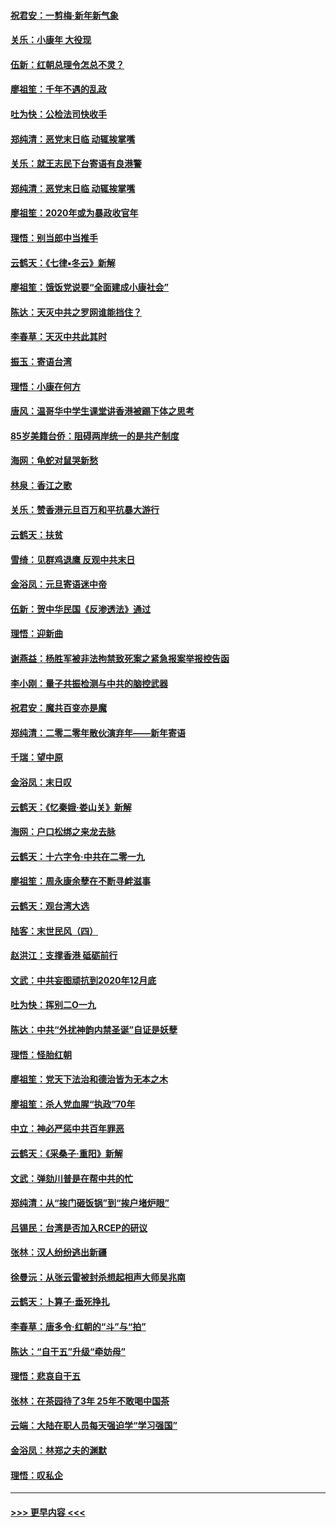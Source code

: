 #### [祝君安：一剪梅‧新年新气象](../pages/nsc993/n11776340.md?t=01081833) 
#### [关乐：小康年 大役现](../pages/nsc993/n11774213.md?t=01081833) 
#### [伍新：红朝总理令怎总不灵？](../pages/nsc993/n11770813.md?t=01081833) 
#### [廖祖笙：千年不遇的乱政](../pages/nsc993/n11770373.md?t=01081833) 
#### [吐为快：公检法司快收手](../pages/nsc993/n11770359.md?t=01081833) 
#### [郑纯清：恶党末日临 动辄挨掌嘴](../pages/nsc993/n11769912.md?t=01081833) 
#### [关乐：就王志民下台寄语有良港警](../pages/nsc993/n11769903.md?t=01081833) 
#### [郑纯清：恶党末日临 动辄挨掌嘴](../pages/nsc993/n11769356.md?t=01081833) 
#### [廖祖笙：2020年或为暴政收官年](../pages/nsc993/n11768216.md?t=01081833) 
#### [理悟：别当郎中当推手](../pages/nsc993/n11768243.md?t=01081833) 
#### [云鹤天：《七律▪冬云》新解](../pages/nsc993/n11768204.md?t=01081833) 
#### [廖祖笙：饿饭党说要“全面建成小康社会”](../pages/nsc993/n11767482.md?t=01081833) 
#### [陈达：天灭中共之罗网谁能挡住？](../pages/nsc993/n11767465.md?t=01081833) 
#### [李春草：天灭中共此其时](../pages/nsc993/n11767452.md?t=01081833) 
#### [振玉：寄语台湾](../pages/nsc993/n11767432.md?t=01081833) 
#### [理悟：小康在何方](../pages/nsc993/n11767394.md?t=01081833) 
#### [唐风：温哥华中学生课堂讲香港被踢下体之思考](../pages/nsc993/n11766848.md?t=01081833) 
#### [85岁美籍台侨：阻碍两岸统一的是共产制度](../pages/nsc993/n11765043.md?t=01081833) 
#### [海网：龟蛇对鼠哭新愁](../pages/nsc993/n11764895.md?t=01081833) 
#### [林泉：香江之歌](../pages/nsc993/n11764415.md?t=01081833) 
#### [关乐：赞香港元旦百万和平抗暴大游行](../pages/nsc993/n11764382.md?t=01081833) 
#### [云鹤天：扶贫](../pages/nsc993/n11764245.md?t=01081833) 
#### [雪绮：见群鸡退鹰  反观中共末日](../pages/nsc993/n11762112.md?t=01081833) 
#### [金浴凤：元旦寄语迷中帝](../pages/nsc993/n11761788.md?t=01081833) 
#### [伍新：贺中华民国《反渗透法》通过](../pages/nsc993/n11761994.md?t=01081833) 
#### [理悟：迎新曲](../pages/nsc993/n11761152.md?t=01081833) 
#### [谢燕益：杨胜军被非法拘禁致死案之紧急报案举报控告函](../pages/nsc993/n11756134.md?t=01081833) 
#### [李小刚：量子共振检测与中共的脑控武器](../pages/nsc993/n11754518.md?t=01081833) 
#### [祝君安：魔共百变亦是魔](../pages/nsc993/n11754469.md?t=01081833) 
#### [郑纯清：二零二零年散伙演弃年——新年寄语](../pages/nsc993/n11754195.md?t=01081833) 
#### [千瑞：望中原](../pages/nsc993/n11754159.md?t=01081833) 
#### [金浴凤：末日叹](../pages/nsc993/n11752359.md?t=01081833) 
#### [云鹤天：《忆秦娥‧娄山关》新解](../pages/nsc993/n11752348.md?t=01081833) 
#### [海网：户口松绑之来龙去脉](../pages/nsc993/n11752328.md?t=01081833) 
#### [云鹤天：十六字令‧中共在二零一九](../pages/nsc993/n11752305.md?t=01081833) 
#### [廖祖笙：周永康余孽在不断寻衅滋事](../pages/nsc993/n11751013.md?t=01081833) 
#### [云鹤天：观台湾大选](../pages/nsc993/n11751007.md?t=01081833) 
#### [陆客：末世民风（四）](../pages/nsc993/n11749203.md?t=01081833) 
#### [赵洪江：支撑香港 砥砺前行](../pages/nsc993/n11748482.md?t=01081833) 
#### [文武：中共妄图顽抗到2020年12月底](../pages/nsc993/n11748446.md?t=01081833) 
#### [吐为快：挥别二O一九](../pages/nsc993/n11748411.md?t=01081833) 
#### [陈达：中共“外扰神韵内禁圣诞”自证是妖孽](../pages/nsc993/n11748226.md?t=01081833) 
#### [理悟：怪胎红朝](../pages/nsc993/n11748206.md?t=01081833) 
#### [廖祖笙：党天下法治和德治皆为无本之木](../pages/nsc993/n11748135.md?t=01081833) 
#### [廖祖笙：杀人党血腥“执政”70年](../pages/nsc993/n11745144.md?t=01081833) 
#### [中立：神必严惩中共百年罪恶](../pages/nsc993/n11744970.md?t=01081833) 
#### [云鹤天：《采桑子‧重阳》新解](../pages/nsc993/n11744948.md?t=01081833) 
#### [文武：弹劾川普是在帮中共的忙](../pages/nsc993/n11744758.md?t=01081833) 
#### [郑纯清：从“挨门砸饭锅”到“挨户堵炉眼”](../pages/nsc993/n11744745.md?t=01081833) 
#### [吕锡民：台湾是否加入RCEP的研议](../pages/nsc993/n11744701.md?t=01081833) 
#### [张林：汉人纷纷逃出新疆](../pages/nsc993/n11743530.md?t=01081833) 
#### [徐曼沅：从张云雷被封杀想起相声大师吴兆南](../pages/nsc993/n11741816.md?t=01081833) 
#### [云鹤天：卜算子‧垂死挣扎](../pages/nsc993/n11739956.md?t=01081833) 
#### [李春草：唐多令‧红朝的“斗”与“拍”](../pages/nsc993/n11739830.md?t=01081833) 
#### [陈达：“自干五”升级“牵妨母”](../pages/nsc993/n11739724.md?t=01081833) 
#### [理悟：悲哀自干五](../pages/nsc993/n11739547.md?t=01081833) 
#### [张林：在茶园待了3年 25年不敢喝中国茶](../pages/nsc993/n11739240.md?t=01081833) 
#### [云端：大陆在职人员每天强迫学“学习强国”](../pages/nsc993/n11738735.md?t=01081833) 
#### [金浴凤：林郑之夫的渊默](../pages/nsc993/n11737735.md?t=01081833) 
#### [理悟：叹私企](../pages/nsc993/n11737715.md?t=01081833) 

----
#### [ >>> 更早内容 <<< ](../indexes/nsc993-earlier.md)
